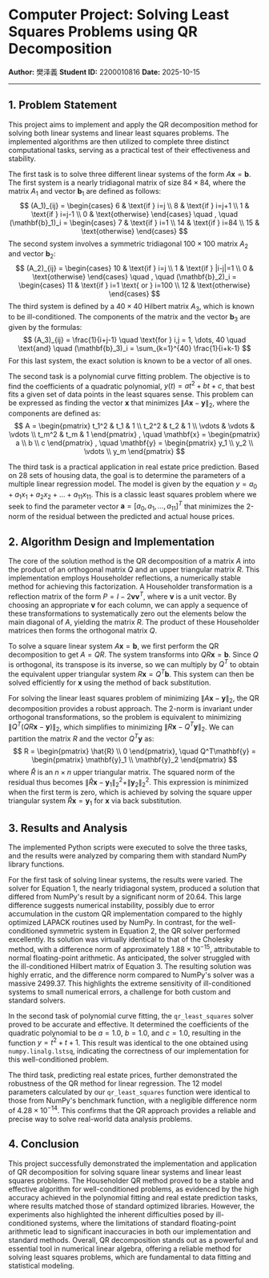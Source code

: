 # Computer Project: Solving Least Squares Problems using QR Decomposition

**Author:** 樊泽義
**Student ID:** 2200010816
**Date:** 2025-10-15

---

## 1. Problem Statement

This project aims to implement and apply the QR decomposition method for solving both linear systems and linear least squares problems. The implemented algorithms are then utilized to complete three distinct computational tasks, serving as a practical test of their effectiveness and stability.

The first task is to solve three different linear systems of the form $A\mathbf{x} = \mathbf{b}$. The first system is a nearly tridiagonal matrix of size $84 \times 84$, where the matrix $A_1$ and vector $\mathbf{b}_1$ are defined as follows:
$$
(A_1)_{ij} = \begin{cases} 6 & \text{if } i=j \\ 8 & \text{if } i=j+1 \\ 1 & \text{if } i=j-1 \\ 0 & \text{otherwise} \end{cases}
\quad , \quad
(\mathbf{b}_1)_i = \begin{cases} 7 & \text{if } i=1 \\ 14 & \text{if } i=84 \\ 15 & \text{otherwise} \end{cases}
$$
The second system involves a symmetric tridiagonal $100 \times 100$ matrix $A_2$ and vector $\mathbf{b}_2$:
$$
(A_2)_{ij} = \begin{cases} 10 & \text{if } i=j \\ 1 & \text{if } |i-j|=1 \\ 0 & \text{otherwise} \end{cases}
\quad , \quad
(\mathbf{b}_2)_i = \begin{cases} 11 & \text{if } i=1 \text{ or } i=100 \\ 12 & \text{otherwise} \end{cases}
$$
The third system is defined by a $40 \times 40$ Hilbert matrix $A_3$, which is known to be ill-conditioned. The components of the matrix and the vector $\mathbf{b}_3$ are given by the formulas:
$$
(A_3)_{ij} = \frac{1}{i+j-1} \quad \text{for } i,j = 1, \dots, 40
\quad \text{and} \quad
(\mathbf{b}_3)_i = \sum_{k=1}^{40} \frac{1}{i+k-1}
$$
For this last system, the exact solution is known to be a vector of all ones.

The second task is a polynomial curve fitting problem. The objective is to find the coefficients of a quadratic polynomial, $y(t) = at^2 + bt + c$, that best fits a given set of data points in the least squares sense. This problem can be expressed as finding the vector $\mathbf{x}$ that minimizes $\|A\mathbf{x} - \mathbf{y}\|_2$, where the components are defined as:
$$
A = \begin{pmatrix}
t_1^2 & t_1 & 1 \\
t_2^2 & t_2 & 1 \\
\vdots & \vdots & \vdots \\
t_m^2 & t_m & 1
\end{pmatrix}
, \quad
\mathbf{x} = \begin{pmatrix} a \\ b \\ c \end{pmatrix}
, \quad
\mathbf{y} = \begin{pmatrix} y_1 \\ y_2 \\ \vdots \\ y_m \end{pmatrix}
$$

The third task is a practical application in real estate price prediction. Based on 28 sets of housing data, the goal is to determine the parameters of a multiple linear regression model. The model is given by the equation $y = a_0 + a_1x_1 + a_2x_2 + \dots + a_{11}x_{11}$. This is a classic least squares problem where we seek to find the parameter vector $\mathbf{a} = [a_0, a_1, \dots, a_{11}]^T$ that minimizes the 2-norm of the residual between the predicted and actual house prices.

## 2. Algorithm Design and Implementation

The core of the solution method is the QR decomposition of a matrix $A$ into the product of an orthogonal matrix $Q$ and an upper triangular matrix $R$. This implementation employs Householder reflections, a numerically stable method for achieving this factorization. A Householder transformation is a reflection matrix of the form $P = I - 2\mathbf{v}\mathbf{v}^T$, where $\mathbf{v}$ is a unit vector. By choosing an appropriate $\mathbf{v}$ for each column, we can apply a sequence of these transformations to systematically zero out the elements below the main diagonal of $A$, yielding the matrix $R$. The product of these Householder matrices then forms the orthogonal matrix $Q$.

To solve a square linear system $A\mathbf{x} = \mathbf{b}$, we first perform the QR decomposition to get $A=QR$. The system transforms into $QR\mathbf{x} = \mathbf{b}$. Since $Q$ is orthogonal, its transpose is its inverse, so we can multiply by $Q^T$ to obtain the equivalent upper triangular system $R\mathbf{x} = Q^T\mathbf{b}$. This system can then be solved efficiently for $\mathbf{x}$ using the method of back substitution.

For solving the linear least squares problem of minimizing $\|A\mathbf{x} - \mathbf{y}\|_2$, the QR decomposition provides a robust approach. The 2-norm is invariant under orthogonal transformations, so the problem is equivalent to minimizing $\|Q^T(QR\mathbf{x} - \mathbf{y})\|_2$, which simplifies to minimizing $\|R\mathbf{x} - Q^T\mathbf{y}\|_2$. We can partition the matrix $R$ and the vector $Q^T\mathbf{y}$ as:
$$
R = \begin{pmatrix} \hat{R} \\ 0 \end{pmatrix}, \quad Q^T\mathbf{y} = \begin{pmatrix} \mathbf{y}_1 \\ \mathbf{y}_2 \end{pmatrix}
$$
where $\hat{R}$ is an $n \times n$ upper triangular matrix. The squared norm of the residual thus becomes $\|\hat{R}\mathbf{x} - \mathbf{y}_1\|_2^2 + \|\mathbf{y}_2\|_2^2$. This expression is minimized when the first term is zero, which is achieved by solving the square upper triangular system $\hat{R}\mathbf{x} = \mathbf{y}_1$ for $\mathbf{x}$ via back substitution.

## 3. Results and Analysis

The implemented Python scripts were executed to solve the three tasks, and the results were analyzed by comparing them with standard NumPy library functions.

For the first task of solving linear systems, the results were varied. The solver for Equation 1, the nearly tridiagonal system, produced a solution that differed from NumPy's result by a significant norm of 20.64. This large difference suggests numerical instability, possibly due to error accumulation in the custom QR implementation compared to the highly optimized LAPACK routines used by NumPy. In contrast, for the well-conditioned symmetric system in Equation 2, the QR solver performed excellently. Its solution was virtually identical to that of the Cholesky method, with a difference norm of approximately $1.88 \times 10^{-15}$, attributable to normal floating-point arithmetic. As anticipated, the solver struggled with the ill-conditioned Hilbert matrix of Equation 3. The resulting solution was highly erratic, and the difference norm compared to NumPy's solver was a massive 2499.37. This highlights the extreme sensitivity of ill-conditioned systems to small numerical errors, a challenge for both custom and standard solvers.

In the second task of polynomial curve fitting, the `qr_least_squares` solver proved to be accurate and effective. It determined the coefficients of the quadratic polynomial to be $a=1.0$, $b=1.0$, and $c=1.0$, resulting in the function $y = t^2 + t + 1$. This result was identical to the one obtained using `numpy.linalg.lstsq`, indicating the correctness of our implementation for this well-conditioned problem.

The third task, predicting real estate prices, further demonstrated the robustness of the QR method for linear regression. The 12 model parameters calculated by our `qr_least_squares` function were identical to those from NumPy's benchmark function, with a negligible difference norm of $4.28 \times 10^{-14}$. This confirms that the QR approach provides a reliable and precise way to solve real-world data analysis problems.

## 4. Conclusion

This project successfully demonstrated the implementation and application of QR decomposition for solving square linear systems and linear least squares problems. The Householder QR method proved to be a stable and effective algorithm for well-conditioned problems, as evidenced by the high accuracy achieved in the polynomial fitting and real estate prediction tasks, where results matched those of standard optimized libraries. However, the experiments also highlighted the inherent difficulties posed by ill-conditioned systems, where the limitations of standard floating-point arithmetic lead to significant inaccuracies in both our implementation and standard methods. Overall, QR decomposition stands out as a powerful and essential tool in numerical linear algebra, offering a reliable method for solving least squares problems, which are fundamental to data fitting and statistical modeling.
